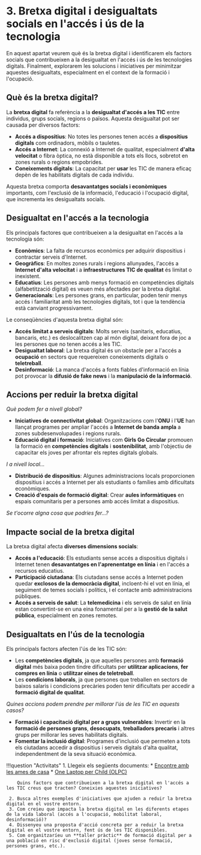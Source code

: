 # 3. Bretxa digital i desigualtats socials en l'accés i ús de la tecnologia

En aquest apartat veurem què és la bretxa digital i identificarem els factors socials que contribueixen a la desigualtat en l'accés i ús de les tecnologies digitals. Finalment, explorarem les solucions i iniciatives per minimitzar aquestes desigualtats, especialment en el context de la formació i l'ocupació.

## **Què és la bretxa digital?**

La **bretxa digital** fa referència a la **desigualtat d'accés a les TIC** entre individus, grups socials, regions o països. Aquesta desigualtat pot ser causada per diversos factors:

- **Accés a dispositius**: No totes les persones tenen accés a **dispositius digitals** com ordinadors, mòbils o tauletes.
- **Accés a Internet**: La connexió a Internet de qualitat, especialment **d'alta velocitat** o fibra òptica, no està disponible a tots els llocs, sobretot en zones rurals o regions empobrides.
- **Coneixements digitals**: La capacitat per **usar** les TIC de manera eficaç depèn de les habilitats digitals de cada individu.

Aquesta bretxa comporta **desavantatges socials i econòmiques** importants, com l'exclusió de la informació, l'educació i l'ocupació digital, que incrementa les desigualtats socials.

## **Desigualtat en l'accés a la tecnologia**

Els principals factores que contribueixen a la desigualtat en l'accés a la tecnologia són:

- **Econòmics**: La falta de recursos econòmics per adquirir dispositius i contractar serveis d'Internet.
- **Geogràfics**: En moltes zones rurals i regions allunyades, l'accés a **Internet d'alta velocitat** i a **infraestructures TIC de qualitat** és limitat o inexistent.
- **Educatius**: Les persones amb menys formació en competències digitals (alfabetització digital) es veuen més afectades per la bretxa digital.
- **Generacionals**: Les persones grans, en particular, poden tenir menys accés i familiaritat amb les tecnologies digitals, tot i que la tendència està canviant progressivament.
  
Le conseqüències d'aquesta bretxa digital són:

- **Accés limitat a serveis digitals**: Molts serveis (sanitaris, educatius, bancaris, etc.) es deslocalitzen cap al món digital, deixant fora de joc a les persones que no tenen accés a les TIC.
- **Desigualtat laboral**: La bretxa digital és un obstacle per a l'accés a **ocupació** en sectors que requereixen coneixements digitals o **teletreball**.
- **Desinformació**: La manca d'accés a fonts fiables d'informació en línia pot provocar la **difusió de fake news** i la **manipulació de la informació**.

## **Accions per reduir la bretxa digital**

*Què podem fer a nivell global?*

- **Iniciatives de connectivitat global**: Organitzacions com l'**ONU** i l'**UE** han llançat programes per ampliar l'accés a **Internet de banda ampla** a zones subdesenvolupades i regions rurals.
- **Educació digital i formació**: Iniciatives com **Girls Go Circular** promouen la formació en **competències digitals** i **sostenibilitat**, amb l'objectiu de capacitar els joves per afrontar els reptes digitals globals.

*I a nivell local...*

- **Distribució de dispositius**: Algunes administracions locals proporcionen dispositius i accés a Internet per als estudiants o famílies amb dificultats econòmiques.
- **Creació d'espais de formació digital**: Crear **aules informàtiques** en espais comunitaris per a persones amb accés limitat a dispositius.

*Se t'ocorre algna cosa que podries fer...?*


## **Impacte social de la bretxa digital**

La bretxa digital afecta **diverses dimensions socials**:

- **Accés a l'educació**: Els estudiants sense accés a dispositius digitals i Internet tenen **desavantatges en l'aprenentatge en línia** i en l'accés a recursos educatius.
- **Participació ciutadana**: Els ciutadans sense accés a Internet poden quedar **exclosos de la democràcia digital**, incloent-hi el vot en línia, el seguiment de temes socials i polítics, i el contacte amb administracions públiques.
- **Accés a serveis de salut**: La **telemedicina** i els serveis de salut en línia estan convertint-se en una eina fonamental per a la **gestió de la salut pública**, especialment en zones remotes.

## **Desigualtats en l'ús de la tecnologia**

Els principals factors afecten l'ús de les TIC són:

- Les **competències digitals**, ja que aquelles persones amb **formació digital** més baixa poden tindre dificultats per **utilitzar aplicacions**, **fer compres en línia** o **utilitzar eines de teletreball**.
- Les **condicions laborals**, ja que persones que treballen en sectors de baixos salaris i condicions precàries poden tenir dificultats per accedir a **formació digital de qualitat**.

*Quines accions podem prendre per millorar l'ús de les TIC en aquests casos?*

- **Formació i capacitació digital per a grups vulnerables**: Invertir en la **formació de persones grans**, **desocupats**, **treballadors precaris** i altres grups per millorar les seves habilitats digitals.
- **Fomentar la inclusió digital**: Programes d'inclusió que permeten a tots els ciutadans accedir a dispositius i serveis digitals d'alta qualitat, independentment de la seva situació econòmica.


!!!question "Activitats"
     1. Llegeix els següents documents:
         * [Encontre amb les ames de casa](https://portal.edu.gva.es/iesjaumeeljust/2024/12/03/encontre-amb-les-ames-de-casa/)
         * [One Laptop per Child (OLPC)](https://es.wikipedia.org/wiki/One_Laptop_per_Child)
        
        Quins factors que contribueixen a la bretxa digital en l'accés a les TIC creus que tracten? Coneixies aquestes iniciatives?

     2. Busca altres exemples d'iniciatives que ajuden a reduir la bretxa digital en el vostre entorn.
     3. Com creieu que impacta la bretxa digital en les diferents etapes de la vida laboral (accés a l'ocupació, mobilitat laboral, desinformació)?
     4. Dissenyeu una proposta d'acció concreta per a reduir la bretxa digital en el vostre entorn, fent ús de les TIC disponibles.
     5. Com organitzaríeu un **taller pràctic** de formació digital per a una població en risc d'exclusió digital (joves sense formació, persones grans, etc.).



